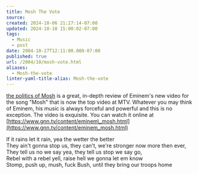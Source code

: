 ```yaml
---
title: Mosh The Vote
source: 
created: 2024-10-06 21:27:14-07:00
updated: 2024-10-10 15:00:02-07:00
tags:
  - Music
  - post
date: 2004-10-27T12:11:00.000-07:00
published: true
url: /2004/10/mosh-vote.html
aliases:
  - Mosh-the-vote
linter-yaml-title-alias: Mosh-the-vote
---
```



[the politics of Mosh](https://www.dailykos.com/story/2004/10/27/1473/8436) is a great, in-depth review of Eminem's new video for the song "Mosh" that is now the top video at MTV. Whatever you may think of Eminem, his music is always forceful and powerful and this is no exception. The video is exquisite. You can watch it online at [https://www.gnn.tv/content/eminem\_mosh.html](https://www.gnn.tv/content/eminem_mosh.html)  
  
If it rains let it rain, yea the wetter the better  
They ain't gonna stop us, they can't, we're stronger now more then ever,  
They tell us no we say yea, they tell us stop we say go,  
Rebel with a rebel yell, raise hell we gonna let em know  
Stomp, push up, mush, fuck Bush, until they bring our troops home